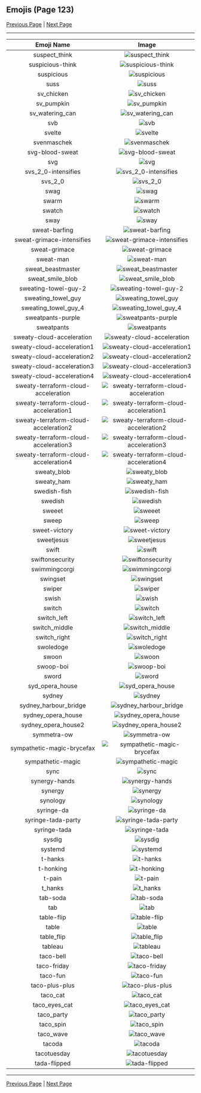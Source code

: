 
## Emojis (Page 123)

[Previous Page](/docs/hc/page-s-0122.md)
  | [Next Page](/docs/hc/page-t-0124.md)

<hr />

|Emoji Name|Image|
| :-: | :-: |
|suspect_think| ![suspect_think](/emojis/hc/suspect_think.png)|
|suspicious-think| ![suspicious-think](/emojis/hc/suspicious-think.png)|
|suspicious| ![suspicious](/emojis/hc/suspicious.png)|
|suss| ![suss](/emojis/hc/suss.png)|
|sv_chicken| ![sv_chicken](/emojis/hc/sv_chicken.png)|
|sv_pumpkin| ![sv_pumpkin](/emojis/hc/sv_pumpkin.png)|
|sv_watering_can| ![sv_watering_can](/emojis/hc/sv_watering_can.png)|
|svb| ![svb](/emojis/hc/svb.png)|
|svelte| ![svelte](/emojis/hc/svelte.png)|
|svenmaschek| ![svenmaschek](/emojis/hc/svenmaschek.png)|
|svg-blood-sweat| ![svg-blood-sweat](/emojis/hc/svg-blood-sweat.png)|
|svg| ![svg](/emojis/hc/svg.png)|
|svs_2_0-intensifies| ![svs_2_0-intensifies](/emojis/hc/svs_2_0-intensifies.gif)|
|svs_2_0| ![svs_2_0](/emojis/hc/svs_2_0.png)|
|swag| ![swag](/emojis/hc/swag.png)|
|swarm| ![swarm](/emojis/hc/swarm.png)|
|swatch| ![swatch](/emojis/hc/swatch.png)|
|sway| ![sway](/emojis/hc/sway.gif)|
|sweat-barfing| ![sweat-barfing](/emojis/hc/sweat-barfing.png)|
|sweat-grimace-intensifies| ![sweat-grimace-intensifies](/emojis/hc/sweat-grimace-intensifies.gif)|
|sweat-grimace| ![sweat-grimace](/emojis/hc/sweat-grimace.png)|
|sweat-man| ![sweat-man](/emojis/hc/sweat-man.png)|
|sweat_beastmaster| ![sweat_beastmaster](/emojis/hc/sweat_beastmaster.gif)|
|sweat_smile_blob| ![sweat_smile_blob](/emojis/hc/sweat_smile_blob.png)|
|sweating-towel-guy-2| ![sweating-towel-guy-2](/emojis/hc/sweating-towel-guy-2.png)|
|sweating_towel_guy| ![sweating_towel_guy](/emojis/hc/sweating_towel_guy.png)|
|sweating_towel_guy_4| ![sweating_towel_guy_4](/emojis/hc/sweating_towel_guy_4.gif)|
|sweatpants-purple| ![sweatpants-purple](/emojis/hc/sweatpants-purple.png)|
|sweatpants| ![sweatpants](/emojis/hc/sweatpants.png)|
|sweaty-cloud-acceleration| ![sweaty-cloud-acceleration](/emojis/hc/sweaty-cloud-acceleration.png)|
|sweaty-cloud-acceleration1| ![sweaty-cloud-acceleration1](/emojis/hc/sweaty-cloud-acceleration1.png)|
|sweaty-cloud-acceleration2| ![sweaty-cloud-acceleration2](/emojis/hc/sweaty-cloud-acceleration2.png)|
|sweaty-cloud-acceleration3| ![sweaty-cloud-acceleration3](/emojis/hc/sweaty-cloud-acceleration3.png)|
|sweaty-cloud-acceleration4| ![sweaty-cloud-acceleration4](/emojis/hc/sweaty-cloud-acceleration4.png)|
|sweaty-terraform-cloud-acceleration| ![sweaty-terraform-cloud-acceleration](/emojis/hc/sweaty-terraform-cloud-acceleration.png)|
|sweaty-terraform-cloud-acceleration1| ![sweaty-terraform-cloud-acceleration1](/emojis/hc/sweaty-terraform-cloud-acceleration1.png)|
|sweaty-terraform-cloud-acceleration2| ![sweaty-terraform-cloud-acceleration2](/emojis/hc/sweaty-terraform-cloud-acceleration2.png)|
|sweaty-terraform-cloud-acceleration3| ![sweaty-terraform-cloud-acceleration3](/emojis/hc/sweaty-terraform-cloud-acceleration3.png)|
|sweaty-terraform-cloud-acceleration4| ![sweaty-terraform-cloud-acceleration4](/emojis/hc/sweaty-terraform-cloud-acceleration4.png)|
|sweaty_blob| ![sweaty_blob](/emojis/hc/sweaty_blob.png)|
|sweaty_ham| ![sweaty_ham](/emojis/hc/sweaty_ham.gif)|
|swedish-fish| ![swedish-fish](/emojis/hc/swedish-fish.png)|
|swedish| ![swedish](/emojis/hc/swedish.gif)|
|sweeet| ![sweeet](/emojis/hc/sweeet.png)|
|sweep| ![sweep](/emojis/hc/sweep.png)|
|sweet-victory| ![sweet-victory](/emojis/hc/sweet-victory.png)|
|sweetjesus| ![sweetjesus](/emojis/hc/sweetjesus.jpg)|
|swift| ![swift](/emojis/hc/swift.png)|
|swiftonsecurity| ![swiftonsecurity](/emojis/hc/swiftonsecurity.jpg)|
|swimmingcorgi| ![swimmingcorgi](/emojis/hc/swimmingcorgi.gif)|
|swingset| ![swingset](/emojis/hc/swingset.png)|
|swiper| ![swiper](/emojis/hc/swiper.png)|
|swish| ![swish](/emojis/hc/swish.png)|
|switch| ![switch](/emojis/hc/switch.png)|
|switch_left| ![switch_left](/emojis/hc/switch_left.png)|
|switch_middle| ![switch_middle](/emojis/hc/switch_middle.png)|
|switch_right| ![switch_right](/emojis/hc/switch_right.png)|
|swoledoge| ![swoledoge](/emojis/hc/swoledoge.png)|
|swoon| ![swoon](/emojis/hc/swoon.png)|
|swoop-boi| ![swoop-boi](/emojis/hc/swoop-boi.png)|
|sword| ![sword](/emojis/hc/sword.png)|
|syd_opera_house| ![syd_opera_house](/emojis/hc/syd_opera_house.jpg)|
|sydney| ![sydney](/emojis/hc/sydney.png)|
|sydney_harbour_bridge| ![sydney_harbour_bridge](/emojis/hc/sydney_harbour_bridge.jpg)|
|sydney_opera_house| ![sydney_opera_house](/emojis/hc/sydney_opera_house.gif)|
|sydney_opera_house2| ![sydney_opera_house2](/emojis/hc/sydney_opera_house2.jpg)|
|symmetra-ow| ![symmetra-ow](/emojis/hc/symmetra-ow.png)|
|sympathetic-magic-brycefax| ![sympathetic-magic-brycefax](/emojis/hc/sympathetic-magic-brycefax.png)|
|sympathetic-magic| ![sympathetic-magic](/emojis/hc/sympathetic-magic.png)|
|sync| ![sync](/emojis/hc/sync.jpg)|
|synergy-hands| ![synergy-hands](/emojis/hc/synergy-hands.jpg)|
|synergy| ![synergy](/emojis/hc/synergy.jpg)|
|synology| ![synology](/emojis/hc/synology.png)|
|syringe-da| ![syringe-da](/emojis/hc/syringe-da.png)|
|syringe-tada-party| ![syringe-tada-party](/emojis/hc/syringe-tada-party.gif)|
|syringe-tada| ![syringe-tada](/emojis/hc/syringe-tada.png)|
|sysdig| ![sysdig](/emojis/hc/sysdig.png)|
|systemd| ![systemd](/emojis/hc/systemd.png)|
|t-hanks| ![t-hanks](/emojis/hc/t-hanks.png)|
|t-honking| ![t-honking](/emojis/hc/t-honking.gif)|
|t-pain| ![t-pain](/emojis/hc/t-pain.jpg)|
|t_hanks| ![t_hanks](/emojis/hc/t_hanks.png)|
|tab-soda| ![tab-soda](/emojis/hc/tab-soda.jpg)|
|tab| ![tab](/emojis/hc/tab.png)|
|table-flip| ![table-flip](/emojis/hc/table-flip.gif)|
|table| ![table](/emojis/hc/table.png)|
|table_flip| ![table_flip](/emojis/hc/table_flip.gif)|
|tableau| ![tableau](/emojis/hc/tableau.jpg)|
|taco-bell| ![taco-bell](/emojis/hc/taco-bell.png)|
|taco-friday| ![taco-friday](/emojis/hc/taco-friday.png)|
|taco-fun| ![taco-fun](/emojis/hc/taco-fun.png)|
|taco-plus-plus| ![taco-plus-plus](/emojis/hc/taco-plus-plus.png)|
|taco_cat| ![taco_cat](/emojis/hc/taco_cat.png)|
|taco_eyes_cat| ![taco_eyes_cat](/emojis/hc/taco_eyes_cat.jpg)|
|taco_party| ![taco_party](/emojis/hc/taco_party.png)|
|taco_spin| ![taco_spin](/emojis/hc/taco_spin.gif)|
|taco_wave| ![taco_wave](/emojis/hc/taco_wave.png)|
|tacoda| ![tacoda](/emojis/hc/tacoda.png)|
|tacotuesday| ![tacotuesday](/emojis/hc/tacotuesday.png)|
|tada-flipped| ![tada-flipped](/emojis/hc/tada-flipped.png)|

<hr/>

[Previous Page](/docs/hc/page-s-0122.md)
  | [Next Page](/docs/hc/page-t-0124.md)